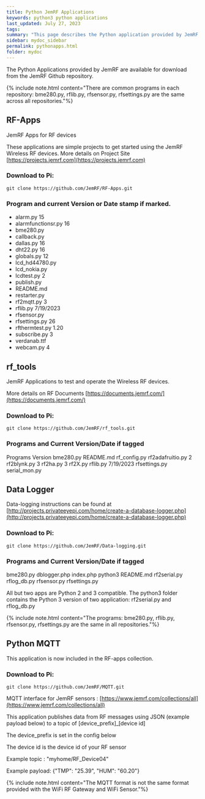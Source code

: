 ```yaml
---
title: Python JemRF Applications
keywords: python3 python applications
last_updated: July 27, 2023
tags:
summary: "This page describes the Python application provided by JemRF to test and use RF Sensors on Raspberry Pi's and Orange Pi Zero microcomputers."
sidebar: mydoc_sidebar
permalink: pythonapps.html
folder: mydoc
---
```


The Python Applications provided by JemRF are available for download from the JemRF Github repository.

{% include note.html content="There are common programs in each repository: bme280.py, rflib.py, rfsensor.py, rfsettings.py are the same across all repositories."%}

## RF-Apps
JemRF Apps for RF devices

These applications are simple projects to get started using the JemRF Wireless RF devices.
More details on Project Site  [https://projects.jemrf.com](https://projects.jemrf.com)

### Download to Pi:

    git clone https://github.com/JemRF/RF-Apps.git


### Program and current Version or Date stamp if marked.
* alarm.py            15
* alarmfunctionsr.py  16
* bme280.py
* callback.py
* dallas.py           16
* dht22.py            16
* globals.py          12
* lcd_hd44780.py
* lcd_nokia.py
* lcdtest.py          2
* publish.py
* README.md
* restarter.py
* rf2mqtt.py          3
* rflib.py            7/19/2023
* rfsensor.py
* rfsettings.py       26
* rfthermtest.py      1.20
* subscribe.py        3
* verdanab.ttf
* webcam.py           4

## rf_tools
JemRF Applications to test and operate the Wireless RF devices.

More details on RF Documents  [https://documents.jemrf.com/](https://documents.jemrf.com/)

### Download to Pi:

    git clone https://github.com/JemRF/rf_tools.git

### Programs and Current Version/Date if tagged

Programs Version
bme280.py
README.md
rf_config.py
rf2adafruitio.py    2
rf2blynk.py         3
rf2ha.py            3
rf2X.py
rflib.py            7/19/2023
rfsettings.py
serial_mon.py


## Data Logger
Data-logging instructions can be found at [http://projects.privateeyepi.com/home/create-a-database-logger.php](http://projects.privateeyepi.com/home/create-a-database-logger.php)

### Download to Pi:

    git clone https://github.com/JemRF/Data-logging.git

### Programs and Current Version/Date if tagged
bme280.py
dblogger.php
index.php
python3
README.md
rf2serial.py
rflog_db.py
rfsensor.py
rfsettings.py

All but two apps are Python 2 and 3 compatible.
The python3 folder contains the Python 3 version of two application: rf2serial.py and rflog_db.py

{% include note.html content="The programs: bme280.py, rflib.py, rfsensor.py, rfsettings.py are the same in all repositories."%}

## Python MQTT
This application is now included in the RF-apps collection.

### Download to Pi:

    git clone https://github.com/JemRF/MQTT.git

MQTT interface for JemRF sensors : [https://www.jemrf.com/collections/all](https://www.jemrf.com/collections/all)

This application publishes data from RF messages using JSON (example payload below) to a topic of [device_prefix]_[device id]

The device_prefix is set in the config below

The device id is the device id of your RF sensor

Example topic : "myhome/RF_Device04"

Example payload: {"TMP": "25.39", "HUM": "60.20"}

{% include note.html content="The MQTT format is not the same format provided with the WiFi RF Gateway and WiFi Sensor."%}